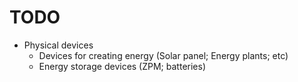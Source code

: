 # TODO

- Physical devices
    - Devices for creating energy (Solar panel; Energy plants; etc)
    - Energy storage devices (ZPM; batteries)